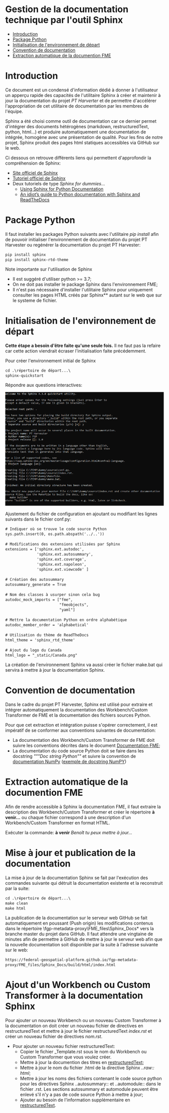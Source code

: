# Gestion de la documentation technique par l'outil Sphinx

 - [Introduction](#Introduction)
 - [Package Python](#Package-Python)
 - [Initialisation de l'environnement de départ](#Initialisation-de-l'environnement-de-départ)
 - [Convention de documentation](Convention-de-documentation)
 - [Extraction automatique de la documention FME](Extraction-automatique-de-la-documention-FME)


# Introduction

Ce document est un condensé d'information dédié à donner à l'utilisateur un apperçu rapide des capacités de l'utilitaire Sphinx à créer et maintenir à jour la documentation du projet *PT Harverter* et de permettre d'accélérer l'appropriation de cet utilitaire de documentation par les membres de l'équipe.

Sphinx a été choisi comme outil de documentation car ce dernier permet d'intégrer des documents hétérogènes (markdown, restructuredText, python, html...) et produire automatiquement une documentation de intégrée, homogène avec une présentation de qualité.  Pour les fins de notre projet, Sphinx produit des pages html statiques accessibles via GitHub sur le web.

Ci dessous on retrouve différents liens qui permettent d'approfondir la compréhension de Sphinx:
  * [Site officiel de Sphinx](https://www.sphinx-doc.org/en/master/)
  * [Tutoriel officiel de  Sphinx](https://www.sphinx-doc.org/en/master/tutorial/index.html)
  * Deux tutoriels de type *Sphinx for dummies*...
    * [Using Sphinx for Python Documentation](https://shunsvineyard.info/2019/09/19/use-sphinx-for-python-documentation/)
    * [An idiot’s guide to Python documentation with Sphinx and ReadTheDocs](https://samnicholls.net/2016/06/15/how-to-sphinx-readthedocs/)


# Package Python

Il faut installer les packages Python suivants avec l'utilitaire *pip install* afin de pouvoir initialiser l'environnement de documentation du projet PT Harvester ou regénérer la documentation du projet PT Harvester:

    pip install sphinx 
    pip install sphinx-rtd-theme

Note importante sur l'utilisation de Sphinx
  * Il est suggéré d'utiliser python >= 3.7;
  * On ne doit pas installer le package Sphinx dans l'environnement FME; 
  * Il n'est pas nécessaire d'installer l'utilitaire Sphinx pour uniquement consulter les pages HTML créés par Sphinx** autant sur le web que sur le systeme de fichier.

# Initialisation de l'environnement de départ

**Cette étape a besoin d'être faite qu'une seule fois.**  Il ne faut pas la refaire car cette action viendrait écraser l'initialisation faite précédemment.

Pour créer l'environnement initial de Sphinx

    cd .\répertoire de départ...\
    sphinx-quickstart

Répondre aux questions interactives:

![quick-start.png](quick-start.png)

Ajustement du fichier de configuration en ajoutant ou modifiant les lignes suivants dans le fichier conf.py:
 
    # Indiquer où se trouve le code source Python
    sys.path.insert(0, os.path.abspath('../..'))

    # Modifications des extensions utilisées par Sphinx
    extensions = ['sphinx.ext.autodoc', 
                  'sphinx.ext.autosummary',
                  'sphinx.ext.coverage', 
                  'sphinx.ext.napoleon',
                  'sphinx.ext.viewcode' ]

    # Création des autosummary
    autosummary_generate = True

    # Nom des classes à usurper sinon cela bug
    autodoc_mock_imports = ["fme", 
                            "fmeobjects",
                            "yaml"]
                        
    # Mettre la documentation Python en ordre alphabétique
    autodoc_member_order = 'alphabetical'
  
    # Utilisation du thème de ReadTheDocs
    html_theme = 'sphinx_rtd_theme'  

    # Ajout du logo du Canada
    html_logo = "_static/Canada.png"

La création de l'environnement Sphinx va aussi créer le fichier make.bat qui servira à mettre à jour la documentation Sphinx.

# Convention de documentation

Dans le cadre du projet PT Harvester, Sphinx est utilisé pour extraire et intégrer automatiquement la documentation des Workbench/Custom Transformer de FME et la documentation des fichiers sources Python.  

Pour que cet extraction et intégration puisse s'opérer correctement, il est impératif de se conformer aux conventions suivantes de documentation:
  * La documentation des Workbench/Custom Transformer de FME doit suivre les conventions décrites dans le document [Documentation FME](DocumentationFME.md);
  * La documentation du code source Python doit se faire dans les docstring *"""Doc string Python""* et suivre la convention de [documentation NumPy](https://numpydoc.readthedocs.io/en/latest/format.html) ([exemple de docstring NumPY](https://realpython.com/documenting-python-code/#numpyscipy-docstrings-example))

# Extraction automatique de la documention FME

Afin de rendre accessible à Sphinx la documentation FME, il faut extraire la description des Workbench/Custom Transformer et créer le répertoire **à venir...** ou chaque fichier correspond à une description d'un Workbench/Custom Transformer en format HTML.

Exécuter la commande: **à venir** *Benoît tu peux mettre à jour...*

# Mise à jour  et publication de la documentation

La mise à jour de la documentation Sphinx se fait par l'exécution des commandes suivante qui détruit la documentation existente et la reconstruit par la suite:

    cd .\répertoire de départ...\
    make clean
    make html

La publication de la documentation sur le serveur web GitHub se fait automatiquement en poussant (Push origin) les modifications contenus dans le répertoire \fgp-metadata-proxy\FME_files\Sphinx_Docs\* vers la branche master du projet dans GitHub.  Il faut attendre une vingtaine de minutes afin de permettre à GitHub de mettre à jour le serveur web afin que la nouvelle documentation soit disponible par la suite à l'adresse suivante sur le web:

    https://federal-geospatial-platform.github.io/fgp-metadata-proxy/FME_files/Sphinx_Docs/build/html/index.html

# Ajout d'un Workbench ou Custom Transformer à la documentation Sphinx

Pour ajouter un nouveau Workbench ou un nouveau Custom Transformer à la documentation on doit créer un nouveau fichier de directives en restructuredText et mettre à jour le fichier restructuredText *index.rst* et créer un nouveau fichier de directives *nom.rst*.

  * Pour ajouter un nouveau fichier restructuredText:
    * Copier le fichier _Template.rst sous le nom du Workbench ou Custom Transformer que vous voulez créer.
    * Mettre à jour la documention des titres en [restructuredText](https://docutils.sourceforge.io/docs/user/rst/quickref.html);
    * Mettre à jour le nom du fichier .html de la directive Sphinx *..raw:: html*;
    * Mettre à jour les noms des fichiers contenant le code source python pour les directives Sphinx ..autosummary:: et ..automodule:: dans le fichier .rst.  Les sections autosummary et automodule peuvent être enlevé s'il n'y a pas de code source Python à mettre à jour;
    * Ajouter au besoin de l'information supplémentaire en [restructuredText](https://docutils.sourceforge.io/docs/user/rst/quickref.html).
    